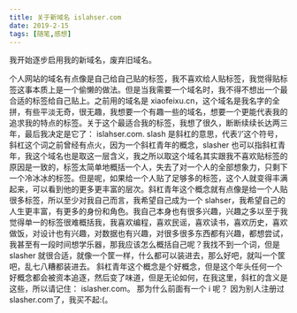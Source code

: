 ```yaml
---
title: 关于新域名 islahser.com
date: 2019-2-15
tags: [随笔,感想]
---
```


我开始逐步启用我的新域名，废弃旧域名。
<!--more-->
个人网站的域名有点像是自己给自己贴的标签，我不喜欢给人贴标签，我觉得贴标签这事本质上是一个偷懒的做法。但是当我需要一个域名时，我不得不想出一个最合适的标签给自己贴上。之前用的域名是 xiaofeixu.cn，这个域名是我名字的全拼，有些平淡无奇，很无趣，我想要一个有趣一些的域名，想要一个更能代表我的追求我的特点的标签。关于这个最适合我的标签，我想了很久，断断续续长达两三年，最后我决定是它了： islahser.com.
slash 是斜杠的意思，代表‘/’这个符号，斜杠这个词之前曾经有点火，因为一个斜杠青年的概念，slasher 也可以指斜杠青年，我这个域名也是取这一层含义，我之所以取这个域名其实跟我不喜欢贴标签的原因是一致的，标签太简单地概括一个人，失去了对一个人的全部想象力，只剩下一个冷冰冰的标签。但是呢，如果给一个人贴了足够多的标签，这个人就变得丰满起来，可以看到他的更多更丰富的层次。斜杠青年这个概念就有点像是给一个人贴很多标签，所以至少对我自己而言，我希望自己成为一个 slahser，我希望自己的人生更丰富，有更多的身份和角色。我自己本身也有很多兴趣，兴趣之多以至于我觉得单一的标签很难概括我，我喜欢编程，喜欢民谣，喜欢读书，喜欢历史，喜欢做饭，对设计也有兴趣，对数据也有兴趣，对很多很多东西都有兴趣，都想尝试，我甚至有一段时间想学乐器，那我应该怎么概括自己呢？我找不到一个词，但是slasher 就很合适，就像一个筐一样，什么都可以装进去，那么好吧，就叫一个筐吧，乱七八糟都装进去。
斜杠青年这个概念是个好概念，但是这个年头任何一个好概念都会被资本追逐，然后变了味道，但是无论如何，在我这里，斜杠的含义是这些，所以请记住： islasher.com。
那为什么前面有一个 i 呢？
因为别人注册过 slasher.com了，我买不起:(。
